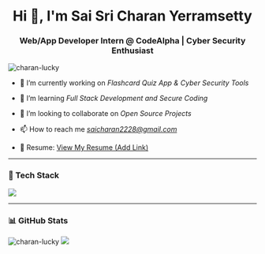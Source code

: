 <h1 align="center">Hi 👋, I'm Sai Sri Charan Yerramsetty</h1>
<h3 align="center">Web/App Developer Intern @ CodeAlpha | Cyber Security Enthusiast</h3>

<p align="left"> <img src="https://komarev.com/ghpvc/?username=charan-lucky&label=Profile%20views&color=0e75b6&style=flat" alt="charan-lucky" /> </p>

- 🔭 I’m currently working on *Flashcard Quiz App & Cyber Security Tools*

- 🌱 I’m learning *Full Stack Development and Secure Coding*

- 👯 I’m looking to collaborate on *Open Source Projects*

- 📫 How to reach me *saicharan2228@gmail.com*

- 📄 Resume: [View My Resume (Add Link)](https://...)

---

### 🧰 Tech Stack
<p align="left">
  <img src="https://skillicons.dev/icons?i=html,css,js,python,java,react,bootstrap,git,github,mongodb,linux" />
</p>

---

### 📊 GitHub Stats
<p align="left">
  <img src="https://github-readme-stats.vercel.app/api?username=charan-lucky&show_icons=true&locale=en" alt="charan-lucky" />
  <img src="https://github-readme-stats.vercel.app/api/top-langs/?username=charan-lucky&layout=compact" />
</p>
